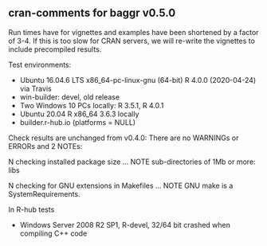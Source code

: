 ## cran-comments for baggr v0.5.0

Run times have for vignettes and examples have been shortened by a factor of 3-4.
If this is too slow for CRAN servers, we will re-write the vignettes to include
precompiled results.

Test environments:

* Ubuntu 16.04.6 LTS x86_64-pc-linux-gnu (64-bit) R 4.0.0 (2020-04-24) via Travis
* win-builder: devel, old release
* Two Windows 10 PCs locally: R 3.5.1, R 4.0.1
* Ubuntu 20.04 R x86_64 3.6.3 locally
* builder.r-hub.io (platforms = NULL)

Check results are unchanged from v0.4.0:
There are no WARNINGs or ERRORs and 2 NOTEs:

N checking installed package size ... NOTE
  sub-directories of 1Mb or more: libs
  
N checking for GNU extensions in Makefiles ... NOTE
  GNU make is a SystemRequirements. 

In R-hub tests 
* Windows Server 2008 R2 SP1, R-devel, 32/64 bit crashed when compiling C++ code
